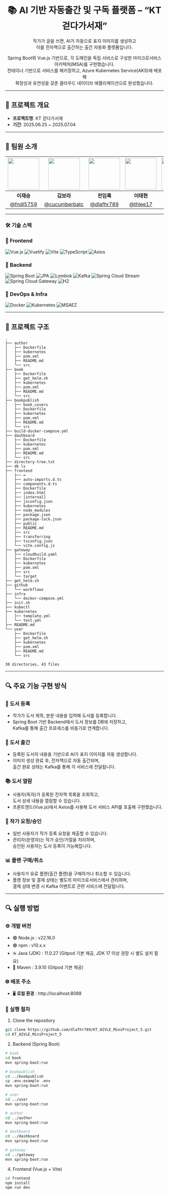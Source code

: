 <h1 align="center">📚 AI 기반 자동출간 및 구독 플랫폼 – “KT 걷다가서재”</h1>

<p align="center">
  작가가 글을 쓰면, AI가 자동으로 표지 이미지를 생성하고<br/>
  이를 전자책으로 출간하는 출간 자동화 플랫폼입니다.
</p>

<p align="center">
  Spring Boot와 Vue.js 기반으로, 각 도메인을 독립 서비스로 구성한 마이크로서비스 아키텍처(MSA)를 구현했습니다.<br/>
  컨테이너 기반으로 서비스를 패키징하고, Azure Kubernetes Service(AKS)에 배포해<br/>
  확장성과 유연성을 갖춘 클라우드 네이티브 애플리케이션으로 완성했습니다.
</p>

---

## 📌 프로젝트 개요

- **프로젝트명**: KT 걷다가서재
- **기간**: 2025.06.25 ~ 2025.07.04

---

## 👥 팀원 소개

| <img src="https://github.com/fndl5759.png" width="100"/> | <img src="https://github.com/cucumberbatc.png" width="100"/> | <img src="https://github.com/dlafhr789.png" width="100"/> | <img src="https://github.com/thlee17.png" width="100"/> | <img src="https://github.com/gayomiiiii.png" width="100"/> | <img src="https://github.com/Mnemosyne1234.png" width="100"/> | <img src="https://github.com/sosschs9.png" width="100"/> |
|:--:|:--:|:--:|:--:|:--:|:--:|:--:|
| **이재승**| **김보라**| **전임록**| **이태현**| **최가영**| **최미소**| **송혜경**|
| [@fndl5759](https://github.com/fndl5759) | [@cucumberbatc](https://github.com/cucumberbatc) | [@dlafhr789](https://github.com/dlafhr789) | [@thlee17](https://github.com/thlee17) | [@gayomiiiii](https://github.com/gayomiiiii) | [@Mnemosyne1234](https://github.com/Mnemosyne1234) |[@sosschs9](https://github.com/sosschs9) |


---

### 🛠 기술 스택

### 🔹 Frontend

![Vue.js](https://img.shields.io/badge/Vue.js-35495E?style=for-the-badge&logo=vuedotjs&logoColor=4FC08D)
![Vuetify](https://img.shields.io/badge/Vuetify-1867C0?style=for-the-badge&logo=vuetify&logoColor=white)
![Vite](https://img.shields.io/badge/Vite-646CFF?style=for-the-badge&logo=Vite&logoColor=white)
![TypeScript](https://img.shields.io/badge/TypeScript-3178C6?style=for-the-badge&logo=typescript&logoColor=white)
![Axios](https://img.shields.io/badge/Axios-5A29E4?style=for-the-badge)


### 🔹 Backend

![Spring Boot](https://img.shields.io/badge/Spring%20Boot-6DB33F?style=for-the-badge&logo=springboot&logoColor=white)
![JPA](https://img.shields.io/badge/JPA-Hibernate-59666C?style=for-the-badge&logo=hibernate)
![Lombok](https://img.shields.io/badge/Lombok-CA2131?style=for-the-badge)
![Kafka](https://img.shields.io/badge/Apache%20Kafka-231F20?style=for-the-badge&logo=apachekafka&logoColor=white)
![Spring Cloud Stream](https://img.shields.io/badge/Spring%20Cloud%20Stream-6DB33F?style=for-the-badge)
![Spring Cloud Gateway](https://img.shields.io/badge/Spring%20Cloud%20Gateway-6DB33F?style=for-the-badge)
![H2](https://img.shields.io/badge/H2_DB-1A237E?style=for-the-badge)

### 🔹 DevOps & Infra

![Docker](https://img.shields.io/badge/Docker-2496ED?style=for-the-badge&logo=docker&logoColor=white)
![Kubernetes](https://img.shields.io/badge/Kubernetes-326CE5?style=for-the-badge&logo=kubernetes&logoColor=white)
![MSAEZ](https://img.shields.io/badge/MSAEZ-DD0031?style=for-the-badge)




---

## 📁 프로젝트 구조
```shell
.
├── author
│   ├── Dockerfile
│   ├── kubernetes
│   ├── pom.xml
│   ├── README.md
│   └── src
├── book
│   ├── Dockerfile
│   ├── get_helm.sh
│   ├── kubernetes
│   ├── pom.xml
│   ├── README.md
│   └── src
├── bookpublish
│   ├── book_covers
│   ├── Dockerfile
│   ├── kubernetes
│   ├── pom.xml
│   ├── README.md
│   └── src
├── build-docker-compose.yml
├── dashboard
│   ├── Dockerfile
│   ├── kubernetes
│   ├── pom.xml
│   ├── README.md
│   └── src
├── directory-tree.txt
├── dk ls
├── frontend
│   ├── =
│   ├── auto-imports.d.ts
│   ├── components.d.ts
│   ├── Dockerfile
│   ├── index.html
│   ├── [internal]
│   ├── jsconfig.json
│   ├── kubernetes
│   ├── node_modules
│   ├── package.json
│   ├── package-lock.json
│   ├── public
│   ├── README.md
│   ├── src
│   ├── transferring
│   ├── tsconfig.json
│   └── vite.config.js
├── gateway
│   ├── cloudbuild.yaml
│   ├── Dockerfile
│   ├── kubernetes
│   ├── pom.xml
│   ├── src
│   └── target
├── get_helm.sh
├── github
│   └── workflows
├── infra
│   └── docker-compose.yml
├── init.sh
├── kubectl
├── kubernetes
│   ├── template.yml
│   └── test.yml
├── README.md
└── user
    ├── Dockerfile
    ├── get_helm.sh
    ├── kubernetes
    ├── pom.xml
    ├── README.md
    └── src

30 directories, 43 files
```

---

## 🔍 주요 기능 구현 방식

### 📘 도서 등록 
- 작가가 도서 제목, 본문 내용을 입력해 도서를 등록합니다.
- Spring Boot 기반 Backend에서 도서 정보를 DB에 저장하고,  
  Kafka를 통해 출간 프로세스를 비동기로 연계합니다.

### 🤖 도서 출간
- 등록된 도서의 내용을 기반으로 AI가 표지 이미지를 자동 생성합니다.
- 이미지 생성 완료 후, 전자책으로 자동 출간되며,  
  출간 완료 상태는 Kafka를 통해 각 서비스에 전달됩니다.

### 📚 도서 열람
- 사용자(독자)가 등록된 전자책 목록을 조회하고,  
  도서 상세 내용을 열람할 수 있습니다.
- 프론트엔드(Vue.js)에서 Axios를 사용해 도서 서비스 API를 호출해 구현했습니다.

### 👤 작가 요청/승인
- 일반 사용자가 작가 등록 요청을 제출할 수 있습니다.
- 관리자(운영자)는 작가 승인/거절을 처리하며,  
  승인된 사용자는 도서 등록이 가능해집니다.

### 📊 플랜 구매/취소
- 사용자가 유료 플랜(출간 플랜)을 구매하거나 취소할 수 있습니다.
- 플랜 정보 및 결제 상태는 별도의 마이크로서비스에서 관리하며,  
  결제 상태 변경 시 Kafka 이벤트로 관련 서비스에 전달됩니다.


---

## 🔍 실행 방법 

### ⚙️ 개발 버전
- 🟢 Node.js : v22.16.0
- 🟣 npm : v10.x.x
- ☕ Java (JDK) : 11.0.27 (Gitpod 기본 제공, JDK 17 이상 권장 시 별도 설치 필요)
- 🐘 Maven : 3.9.10 (Gitpod 기본 제공)

### 🌐 배포 주소
- 🖥️ **로컬 환경** : http://localhost:8088


### 🚀 실행 절차

1. Clone the repository

```bash
git clone https://github.com/dlafhr789/KT_AIVLE_MiniProject_5.git
cd KT_AIVLE_MiniProject_5
```

2. Backend (Spring Boot)

```bash
# book
cd book
mvn spring-boot:run

# bookpublish
cd ../bookpublish
cp .env.example .env
mvn spring-boot:run

# user
cd ../user
mvn spring-boot:run

# author
cd ../author
mvn spring-boot:run

# dashboard
cd ../dashboard
mvn spring-boot:run

# gateway
cd ../gateway
mvn spring-boot:run
```

4. Frontend (Vue.js + Vite)

```bash
cd frontend
npm install
npm run dev
```



